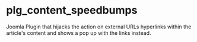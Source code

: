 # plg_content_speedbumps
Joomla Plugin that hijacks the action on external URLs hyperlinks within the article's content and shows a pop up with the links instead.
